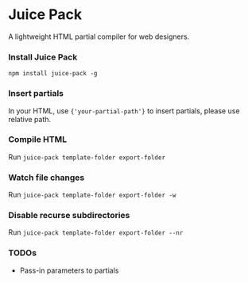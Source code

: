 # Juice Pack
A lightweight HTML partial compiler for web designers.

### Install Juice Pack
`npm install juice-pack -g`

### Insert partials

In your HTML, use `{'your-partial-path'}` to insert partials, please use relative path.

### Compile HTML

Run `juice-pack template-folder export-folder`

### Watch file changes

Run `juice-pack template-folder export-folder -w`

### Disable recurse subdirectories

Run `juice-pack template-folder export-folder --nr`

### TODOs

* Pass-in parameters to partials